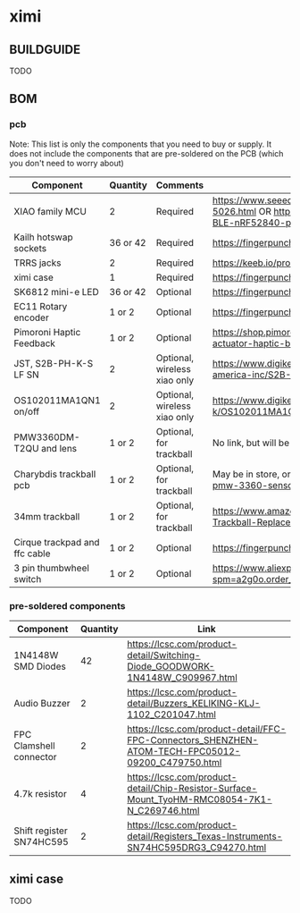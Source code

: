 # ximi

## BUILDGUIDE

TODO

## BOM

### pcb

Note: This list is only the components that you need to buy or supply. It does not include the components that are pre-soldered on the PCB (which you don't need to worry about)

| Component                     | Quantity    | Comments                     | Link         |
| -----------                   | ----------- | ------------                 | ------------ |
| XIAO family MCU               | 2           | Required                     | https://www.seeedstudio.com/XIAO-RP2040-v1-0-p-5026.html OR https://www.seeedstudio.com/Seeed-XIAO-BLE-nRF52840-p-5201.html |
| Kailh hotswap sockets         | 36 or 42    | Required                     | https://fingerpunch.xyz/product/kailh-hotswap-sockets/ |
| TRRS jacks                    | 2           | Required                     | https://keeb.io/products/trrs-jack-3-5mm |
| ximi case                     | 1           | Required                     | https://fingerpunch.xyz/product/ximi-3DP-case |
| SK6812 mini-e LED             | 36 or 42    | Optional                     | https://fingerpunch.xyz/product/sk6812-mini-e-leds/ |
| EC11 Rotary encoder           | 1 or 2      | Optional                     | https://fingerpunch.xyz/product/ec11-rotary-encoder/ |
| Pimoroni Haptic Feedback      | 1 or 2      | Optional                     | https://shop.pimoroni.com/products/drv2605l-linear-actuator-haptic-breakout?variant=27859486867539 |
| JST, S2B-PH-K-S LF SN         | 2           | Optional, wireless xiao only | https://www.digikey.com/en/products/detail/jst-sales-america-inc/S2B-PH-K-S-LF-SN/926626 |
| OS102011MA1QN1 on/off         | 2           | Optional, wireless xiao only | https://www.digikey.com/en/products/detail/c-k/OS102011MA1QN1/1981430 |
| PMW3360DM-T2QU and lens       | 1 or 2      | Optional, for trackball      | No link, but will be in fingerpunch store |
| Charybdis trackball pcb       | 1 or 2      | Optional, for trackball      | May be in store, or https://github.com/Bastardkb/charybdis-pmw-3360-sensor-pcb |
| 34mm trackball                | 1 or 2      | Optional, for trackball      | https://www.amazon.com/Perixx-PERIPRO-303GB-Trackball-Replacement-Perimice/dp/B08DD6GQRV?th=1 |
| Cirque trackpad and ffc cable | 1 or 2      | Optional                     | https://fingerpunch.xyz/product/cirque-trackpad-kit/ |
| 3 pin thumbwheel switch       | 1 or 2      | Optional                     | https://www.aliexpress.com/item/2255800510809110.html?spm=a2g0o.order_list.0.0.39361802noCZdH |

### pre-soldered components

| Component                     | Quantity    | Link         |
| -----------                   | ----------- | ------------ |
| 1N4148W SMD Diodes            | 42          | https://lcsc.com/product-detail/Switching-Diode_GOODWORK-1N4148W_C909967.html |
| Audio Buzzer                  | 2           | https://lcsc.com/product-detail/Buzzers_KELIKING-KLJ-1102_C201047.html |
| FPC Clamshell connector       | 2           | https://lcsc.com/product-detail/FFC-FPC-Connectors_SHENZHEN-ATOM-TECH-FPC05012-09200_C479750.html |
| 4.7k resistor                 | 4           | https://lcsc.com/product-detail/Chip-Resistor-Surface-Mount_TyoHM-RMC08054-7K1-N_C269746.html |
| Shift register SN74HC595      | 2           | https://lcsc.com/product-detail/Registers_Texas-Instruments-SN74HC595DRG3_C94270.html |

## ximi case

TODO